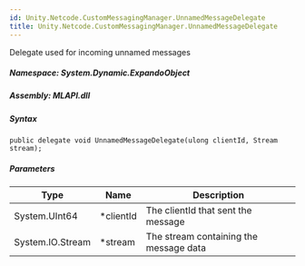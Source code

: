 ```yaml
---  
id: Unity.Netcode.CustomMessagingManager.UnnamedMessageDelegate  
title: Unity.Netcode.CustomMessagingManager.UnnamedMessageDelegate  
---
```


<div class="markdown level0 summary">

Delegate used for incoming unnamed messages

</div>

<div class="markdown level0 conceptual">

</div>

##### **Namespace**: System.Dynamic.ExpandoObject

##### **Assembly**: MLAPI.dll

##### Syntax

``` lang-csharp
public delegate void UnnamedMessageDelegate(ulong clientId, Stream stream);
```

##### Parameters

| Type             | Name       | Description                            |
|------------------|------------|----------------------------------------|
| System.UInt64    | \*clientId | The clientId that sent the message     |
| System.IO.Stream | \*stream   | The stream containing the message data |
